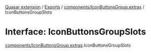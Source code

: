 [Quasar extension](../index.md) / [Exports](../modules.md) / [components/IconButtonsGroup.extras](../modules/components_IconButtonsGroup_extras.md) / IconButtonsGroupSlots

# Interface: IconButtonsGroupSlots

[components/IconButtonsGroup.extras](../modules/components_IconButtonsGroup_extras.md).IconButtonsGroupSlots
